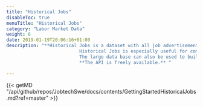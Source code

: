 ```yaml
---
title: "Historical Jobs"
disableToc: true
menuTitle: "Historical Jobs"
category: "Labor Market Data"
weight: 6
date: 2019-01-19T20:06:16+01:00
description: "**Historical Jobs is a dataset with all job advertisements that have been published on Platsbanken since 2006. It also contains metadata (information about service, employer, place, time, etc.) and free text information. The dataset is continuously updated.** <br/> <br />
                           Historical Jobs is especially useful for companies and organizations that need large amounts of advertising data for statistics and analyzes in the labor market area.
                           The large data base can also be used to build and / or train algorithms in connection with machine learning and for the development of new digital matching services. <br/> <br/>
                           **The API is freely available.** "

---
```


{{< getMD "/api/github/repos/JobtechSwe/docs/contents/GettingStartedHistoricalJobs.md?ref=master" >}}